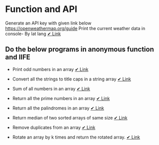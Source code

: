 # Function and API

Generate an API key with given link below https://openweathermap.org/guide Print the current weather data in console- By lat lang [✔ Link]()

## Do the below programs in anonymous function and IIFE

   - Print odd numbers in an array [✔ Link]()

   - Convert all the strings to title caps in a string array [✔ Link]()

   - Sum of all numbers in an array [✔ Link]()

   - Return all the prime numbers in an array [✔ Link]()

   - Return all the palindromes in an array [✔ Link]()

   - Return median of two sorted arrays of same size [✔ Link]()

   - Remove duplicates from an array [✔ Link]()

   - Rotate an array by k times and return the rotated array. [✔ Link]()
